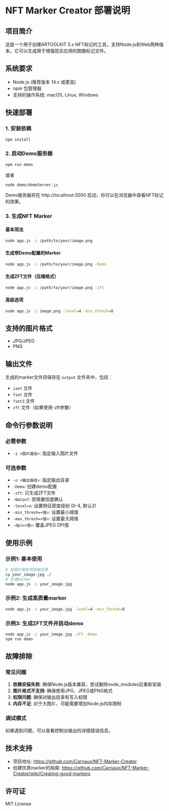 # NFT Marker Creator 部署说明

## 项目简介
这是一个用于创建ARTOOLKIT 5.x NFT标记的工具，支持Node.js和Web两种版本。它可以生成用于增强现实应用的图像标记文件。

## 系统要求
- Node.js (推荐版本 14.x 或更高)
- npm 包管理器
- 支持的操作系统: macOS, Linux, Windows

## 快速部署

### 1. 安装依赖
```bash
npm install
```

### 2. 启动Demo服务器
```bash
npm run demo
```
或者
```bash
node demo/demoServer.js
```

Demo服务器将在 http://localhost:3000 启动，你可以在浏览器中查看NFT标记的效果。

### 3. 生成NFT Marker

#### 基本用法
```bash
node app.js -i /path/to/your/image.png
```

#### 生成带Demo配置的Marker
```bash
node app.js -i /path/to/your/image.png -Demo
```

#### 生成ZFT文件（压缩格式）
```bash
node app.js -i /path/to/your/image.png -zft
```

#### 高级选项
```bash
node app.js -i image.png -level=4 -min_thresh=8
```

## 支持的图片格式
- JPG/JPEG
- PNG

## 输出文件
生成的marker文件将保存在 `output` 文件夹中，包括：
- `iset` 文件
- `fset` 文件  
- `fset3` 文件
- `zft` 文件（如果使用-zft参数）

## 命令行参数说明

### 必需参数
- `-i <图片路径>`: 指定输入图片文件

### 可选参数
- `-o <输出路径>`: 指定输出目录
- `-Demo`: 创建demo配置
- `-zft`: 只生成ZFT文件
- `-NoConf`: 禁用置信度确认
- `-level=n`: 设置特征密度级别 (0-4, 默认2)
- `-min_thresh=<值>`: 设置最小阈值
- `-max_thresh=<值>`: 设置最大阈值
- `-dpi=<值>`: 覆盖JPEG DPI值

## 使用示例

### 示例1: 基本使用
```bash
# 将图片放在项目根目录
cp your_image.jpg ./
# 生成marker
node app.js -i your_image.jpg
```

### 示例2: 生成高质量marker
```bash
node app.js -i your_image.jpg -level=4 -min_thresh=8
```

### 示例3: 生成ZFT文件并启动demo
```bash
node app.js -i your_image.jpg -zft -Demo
npm run demo
```

## 故障排除

### 常见问题
1. **依赖安装失败**: 确保Node.js版本兼容，尝试删除node_modules后重新安装
2. **图片格式不支持**: 确保使用JPG、JPEG或PNG格式
3. **权限问题**: 确保对输出目录有写入权限
4. **内存不足**: 对于大图片，可能需要增加Node.js内存限制

### 调试模式
如果遇到问题，可以查看控制台输出的详细错误信息。

## 技术支持
- 项目地址: https://github.com/Carnaux/NFT-Marker-Creator
- 创建优质marker的指南: https://github.com/Carnaux/NFT-Marker-Creator/wiki/Creating-good-markers

## 许可证
MIT License

